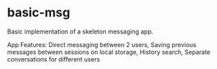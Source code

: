 # basic-msg
Basic implementation of a skeleton messaging app.

App Features:
Direct messaging between 2 users,
Saving previous messages between sessions on local storage,
History search,
Separate conversations for different users

